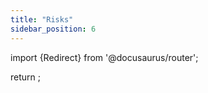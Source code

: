 ```yaml
---
title: "Risks"
sidebar_position: 6
---
```


import {Redirect} from '@docusaurus/router';

return <Redirect to="/dev/learn/risks" />;
